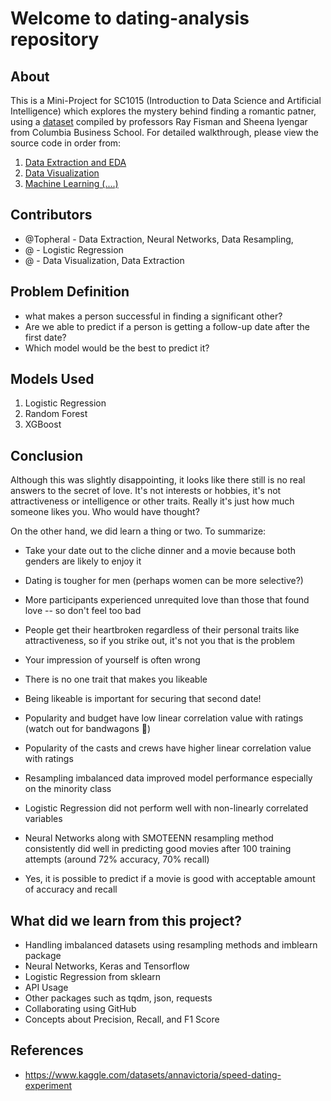 # Welcome to dating-analysis repository

## About
This is a Mini-Project for SC1015 (Introduction to Data Science and Artificial Intelligence) which explores the mystery behind finding a romantic patner, using a [dataset](https://www.kaggle.com/datasets/annavictoria/speed-dating-experiment) compiled by professors Ray Fisman and Sheena Iyengar from Columbia Business School. For detailed walkthrough, please view the source code in order from:


1. [Data Extraction and EDA](https://github.com/Topheral/Dating-analysis/blob/main/Data%20Extraction%20and%20EDA.ipynb)
2. [Data Visualization](https://github.com/Topheral/Dating-analysis/blob/main/Data%20Visualisation.ipynb)
3. [Machine Learning (....) ](https://github.com/nicklimmm/movie-analysis/blob/main/data-resampling-and-splitting.ipynb)

  
## Contributors

- @Topheral - Data Extraction, Neural Networks, Data Resampling,
- @ - Logistic Regression
- @ - Data Visualization, Data Extraction

## Problem Definition

- what makes a person successful in finding a significant other?
- Are we able to predict if a person is getting a follow-up date after the first date?
- Which model would be the best to predict it?

## Models Used

1. Logistic Regression
2. Random Forest
3. XGBoost

## Conclusion

Although this was slightly disappointing, it looks like there still is no real answers to the secret of love. It's not interests or hobbies, it's not attractiveness or intelligence or other traits. Really it's just how much someone likes you. Who would have thought?

On the other hand, we did learn a thing or two. To summarize:

- Take your date out to the cliche dinner and a movie because both genders are likely to enjoy it
- Dating is tougher for men (perhaps women can be more selective?)
- More participants experienced unrequited love than those that found love -- so don't feel too bad
- People get their heartbroken regardless of their personal traits like attractiveness, so if you strike out, it's not you that is the problem
- Your impression of yourself is often wrong
- There is no one trait that makes you likeable
- Being likeable is important for securing that second date!

- Popularity and budget have low linear correlation value with ratings (watch out for bandwagons 🤣)
- Popularity of the casts and crews have higher linear correlation value with ratings
- Resampling imbalanced data improved model performance especially on the minority class
- Logistic Regression did not perform well with non-linearly correlated variables
- Neural Networks along with SMOTEENN resampling method consistently did well in predicting good movies after 100 training attempts (around 72% accuracy, 70% recall)
- Yes, it is possible to predict if a movie is good with acceptable amount of accuracy and recall

## What did we learn from this project?

- Handling imbalanced datasets using resampling methods and imblearn package
- Neural Networks, Keras and Tensorflow
- Logistic Regression from sklearn
- API Usage
- Other packages such as tqdm, json, requests
- Collaborating using GitHub
- Concepts about Precision, Recall, and F1 Score

## References

- <https://www.kaggle.com/datasets/annavictoria/speed-dating-experiment>





